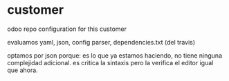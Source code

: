 # customer
odoo repo configuration for this customer

evaluamos yaml, json, config parser, dependencies.txt (del travis)

optamos por json porque:
es lo que ya estamos haciendo, no tiene ninguna complejidad adicional.
es critica la sintaxis pero la verifica el editor igual que ahora.